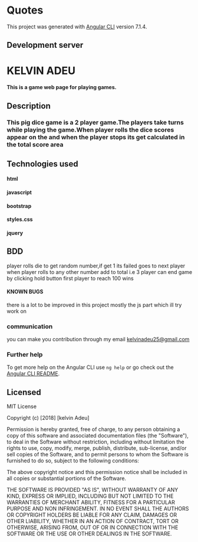 # Quotes

This project was generated with [Angular CLI](https://github.com/angular/angular-cli) version 7.1.4.

## Development server

# KELVIN ADEU
#### This is a game web page for playing games.
## Description
### This pig dice game is a 2 player game.The players take turns while playing the game.When player rolls the dice scores appear on the and when the player stops its get calculated in the total score area

## Technologies used
#### html
#### javascript
#### bootstrap
#### styles.css
#### jquery

## BDD
player rolls die to get random number,if get 1 its failed goes to next player
when player rolls to any  other number add to total i.e 3
player can end game by clicking hold button
first player to reach 100 wins

#### KNOWN BUGS
there is a lot to be improved in this project mostly the js part which ill try work on  

### communication
you can make you contribution through my email
kelvinadeu25@gmail.com

### Further help

To get more help on the Angular CLI use `ng help` or go check out the [Angular CLI README](https://github.com/angular/angular-cli/blob/master/README.md).


## Licensed
MIT License

Copyright (c) [2018] [kelvin Adeu]

Permission is hereby granted, free of charge, to any person obtaining a copy
of this software and associated documentation files (the "Software"), to deal
in the Software without restriction, including without limitation the rights
to use, copy, modify, merge, publish, distribute, sub-license, and/or sell
copies of the Software, and to permit persons to whom the Software is
furnished to do so, subject to the following conditions:

The above copyright notice and this permission notice shall be included in all
copies or substantial portions of the Software.

THE SOFTWARE IS PROVIDED "AS IS", WITHOUT WARRANTY OF ANY KIND, EXPRESS OR
IMPLIED, INCLUDING BUT NOT LIMITED TO THE WARRANTIES OF MERCHANT ABILITY,
FITNESS FOR A PARTICULAR PURPOSE AND NON INFRINGEMENT. IN NO EVENT SHALL THE
AUTHORS OR COPYRIGHT HOLDERS BE LIABLE FOR ANY CLAIM, DAMAGES OR OTHER
LIABILITY, WHETHER IN AN ACTION OF CONTRACT, TORT OR OTHERWISE, ARISING FROM,
OUT OF OR IN CONNECTION WITH THE SOFTWARE OR THE USE OR OTHER DEALINGS IN THE
SOFTWARE.
